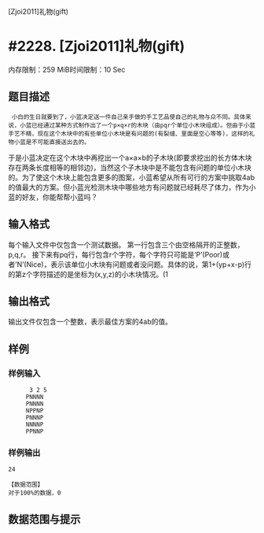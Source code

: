 [Zjoi2011]礼物(gift)

# #2228. [Zjoi2011]礼物(gift)

内存限制：259 MiB时间限制：10 Sec

## 题目描述

     小白的生日就要到了，小蓝决定送一件自己亲手做的手工艺品使自己的礼物与众不同。具体来说，小蓝已经通过某种方式制作出了一个p×q×r的木块（由pqr个单位小木块组成）。但由于小蓝手艺不精，现在这个木块中的有些单位小木块是有问题的(有裂缝、里面是空心等等)，这样的礼物小蓝是不可能直接送出去的。
于是小蓝决定在这个木块中再挖出一个a×a×b的子木块(即要求挖出的长方体木块存在两条长度相等的相邻边)，当然这个子木块中是不能包含有问题的单位小木块的。为了使这个木块上能包含更多的图案，小蓝希望从所有可行的方案中挑取4ab的值最大的方案。但小蓝光检测木块中哪些地方有问题就已经耗尽了体力，作为小蓝的好友，你能帮帮小蓝吗？

## 输入格式

每个输入文件中仅包含一个测试数据。
第一行包含三个由空格隔开的正整数，p,q,r。
     接下来有pq行，每行包含r个字符，每个字符只可能是’P’(Poor)或者’N’(Nice)，表示该单位小木块有问题或者没问题。具体的说，第1+(yp+x-p)行的第z个字符描述的是坐标为(x,y,z)的小木块情况。(1

## 输出格式

输出文件仅包含一个整数，表示最佳方案的4ab的值。

## 样例

### 样例输入

    
          3 2 5
         PNNNN
         PNNNN
         NPPNP
         PNNNP
         NNNNP
         PPNNP
    
    

### 样例输出

    
    24
    
    【数据范围】
    对于100%的数据，0
    

## 数据范围与提示
